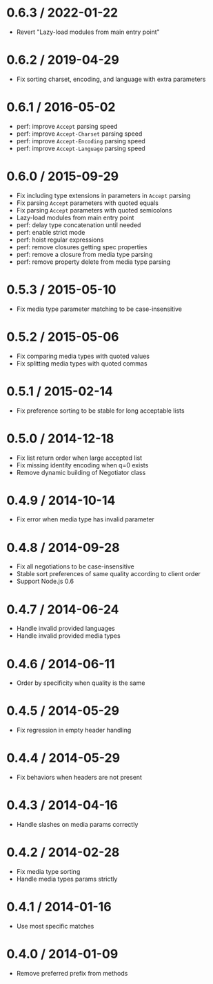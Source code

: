 # 0.6.3 / 2022-01-22

- Revert "Lazy-load modules from main entry point"

# 0.6.2 / 2019-04-29

- Fix sorting charset, encoding, and language with extra parameters

# 0.6.1 / 2016-05-02

- perf: improve `Accept` parsing speed
- perf: improve `Accept-Charset` parsing speed
- perf: improve `Accept-Encoding` parsing speed
- perf: improve `Accept-Language` parsing speed

# 0.6.0 / 2015-09-29

- Fix including type extensions in parameters in `Accept` parsing
- Fix parsing `Accept` parameters with quoted equals
- Fix parsing `Accept` parameters with quoted semicolons
- Lazy-load modules from main entry point
- perf: delay type concatenation until needed
- perf: enable strict mode
- perf: hoist regular expressions
- perf: remove closures getting spec properties
- perf: remove a closure from media type parsing
- perf: remove property delete from media type parsing

# 0.5.3 / 2015-05-10

- Fix media type parameter matching to be case-insensitive

# 0.5.2 / 2015-05-06

- Fix comparing media types with quoted values
- Fix splitting media types with quoted commas

# 0.5.1 / 2015-02-14

- Fix preference sorting to be stable for long acceptable lists

# 0.5.0 / 2014-12-18

- Fix list return order when large accepted list
- Fix missing identity encoding when q=0 exists
- Remove dynamic building of Negotiator class

# 0.4.9 / 2014-10-14

- Fix error when media type has invalid parameter

# 0.4.8 / 2014-09-28

- Fix all negotiations to be case-insensitive
- Stable sort preferences of same quality according to client order
- Support Node.js 0.6

# 0.4.7 / 2014-06-24

- Handle invalid provided languages
- Handle invalid provided media types

# 0.4.6 / 2014-06-11

- Order by specificity when quality is the same

# 0.4.5 / 2014-05-29

- Fix regression in empty header handling

# 0.4.4 / 2014-05-29

- Fix behaviors when headers are not present

# 0.4.3 / 2014-04-16

- Handle slashes on media params correctly

# 0.4.2 / 2014-02-28

- Fix media type sorting
- Handle media types params strictly

# 0.4.1 / 2014-01-16

- Use most specific matches

# 0.4.0 / 2014-01-09

- Remove preferred prefix from methods
